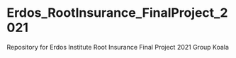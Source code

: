 # Erdos_RootInsurance_FinalProject_2021
Repository for Erdos Institute Root Insurance Final Project 2021 Group Koala
